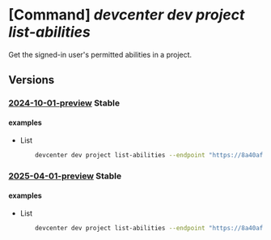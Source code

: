 # [Command] _devcenter dev project list-abilities_

Get the signed-in user's permitted abilities in a project.

## Versions

### [2024-10-01-preview](/Resources/data-plane/microsoft.devcenter/L3Byb2plY3RzL3t9L3VzZXJzL3t9L2FiaWxpdGllcw==/2024-10-01-preview.xml) **Stable**

<!-- data-plane:microsoft.devcenter /projects/{}/users/{}/abilities 2024-10-01-preview -->

#### examples

- List
    ```bash
        devcenter dev project list-abilities --endpoint "https://8a40af38-3b4c-4672-a6a4-5e964b1870ed-contosodevcenter.centralus.devcenter.azure.com/" --name "DevProject" --user-id "00000000-0000-0000-0000-000000000000"
    ```

### [2025-04-01-preview](/Resources/data-plane/microsoft.devcenter/L3Byb2plY3RzL3t9L3VzZXJzL3t9L2FiaWxpdGllcw==/2025-04-01-preview.xml) **Stable**

<!-- data-plane:microsoft.devcenter /projects/{}/users/{}/abilities 2025-04-01-preview -->

#### examples

- List
    ```bash
        devcenter dev project list-abilities --endpoint "https://8a40af38-3b4c-4672-a6a4-5e964b1870ed-contosodevcenter.centralus.devcenter.azure.com/" --name "DevProject" --user-id "00000000-0000-0000-0000-000000000000"
    ```
